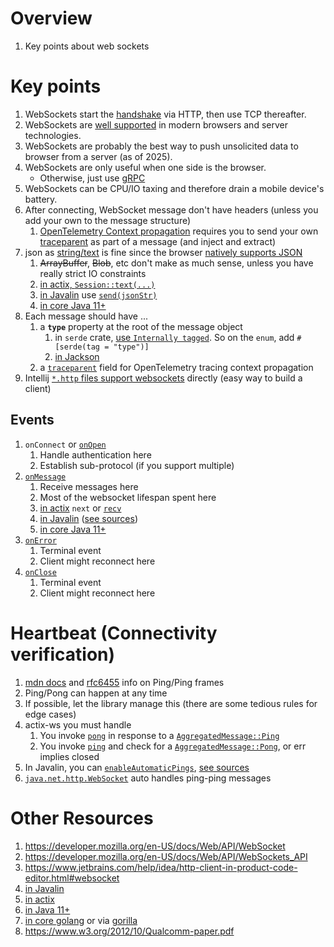 # Overview
1. Key points about web sockets


# Key points
1. WebSockets start the [handshake](https://developer.mozilla.org/en-US/docs/Web/API/WebSockets_API/Writing_WebSocket_servers#the_websocket_handshake) via HTTP, then use TCP thereafter.
1. WebSockets are [well supported](https://caniuse.com/websockets) in modern browsers and server technologies.
1. WebSockets are probably the best way to push unsolicited data to browser from a server (as of 2025).
1. WebSockets are only useful when one side is the browser.
    - Otherwise, just use [gRPC](https://grpc.io/)
1. WebSockets can be CPU/IO taxing and therefore drain a mobile device's battery.
1. After connecting, WebSocket message don't have headers (unless you add your own to the message structure)
    1. [OpenTelemetry Context propagation](https://opentelemetry.io/docs/concepts/context-propagation/) requires you to send your own [traceparent](https://www.w3.org/TR/trace-context/#traceparent-header) as part of a message (and inject and extract)
1. json as [string/text](https://developer.mozilla.org/en-US/docs/Web/API/WebSocket/send#string) is fine since the browser [natively supports JSON](https://developer.mozilla.org/en-US/docs/Web/JavaScript/Reference/Global_Objects/JSON/parse)
    1. ~~ArrayBuffer~~, ~~Blob~~, etc don't make as much sense, unless you have really strict IO constraints
    1. [in actix, `Session::text(...)`](https://docs.rs/actix-ws/latest/actix_ws/struct.Session.html#method.text)
    1. [in Javalin](https://javalin.io/documentation#wscontext) use [`send(jsonStr)`](https://github.com/javalin/javalin/blob/master/javalin/src/main/java/io/javalin/websocket/WsContext.kt#L48)
    1. [in core Java 11+](https://docs.oracle.com/en%2Fjava%2Fjavase%2F21%2Fdocs%2Fapi%2F%2F/java.net.http/java/net/http/WebSocket.html#sendText(java.lang.CharSequence,boolean))
1. Each message should have ...
    1. a **`type`** property at the root of the message object
        1. in `serde` crate, [use `Internally tagged`](https://serde.rs/enum-representations.html).  So on the `enum`, add `#[serde(tag = "type")]`
        1. [in Jackson](https://www.javadoc.io/doc/com.fasterxml.jackson.core/jackson-annotations/2.17.2/com/fasterxml/jackson/annotation/JsonTypeInfo.html)
    1. a [`traceparent`](https://www.w3.org/TR/trace-context/#traceparent-header) field for OpenTelemetry tracing context propagation
1. Intellij [`*.http` files support websockets](https://www.jetbrains.com/help/idea/http-client-in-product-code-editor.html#websocket) directly (easy way to build a client)


## Events
1. `onConnect` or [`onOpen`](https://developer.mozilla.org/en-US/docs/Web/API/WebSocket/message_event)
    1. Handle authentication here
    1. Establish sub-protocol (if you support multiple)
2. [`onMessage`](https://developer.mozilla.org/en-US/docs/Web/API/WebSocket/message_event)
    1. Receive messages here
    1. Most of the websocket lifespan spent here
    1. [in actix](https://docs.rs/actix-ws/latest/actix_ws/struct.MessageStream.html) `next` or [`recv`](https://docs.rs/actix-ws/latest/actix_ws/struct.MessageStream.html#method.recv)
    1. [in Javalin](https://javalin.io/documentation#websockets) ([see sources](https://github.com/javalin/javalin/blob/master/javalin/src/main/java/io/javalin/websocket/WsConnection.kt#L36))
    1. [in core Java 11+](https://docs.oracle.com/en%2Fjava%2Fjavase%2F21%2Fdocs%2Fapi%2F%2F/java.net.http/java/net/http/WebSocket.Listener.html#onText(java.net.http.WebSocket,java.lang.CharSequence,boolean))
3. [`onError`](https://developer.mozilla.org/en-US/docs/Web/API/WebSocket/error_event)
    1. Terminal event
    1. Client might reconnect here
4. [`onClose`](https://developer.mozilla.org/en-US/docs/Web/API/WebSocket/close_event)
    1. Terminal event
    1. Client might reconnect here


# Heartbeat (Connectivity verification)
1. [mdn docs](https://developer.mozilla.org/en-US/docs/Web/API/WebSockets_API/Writing_WebSocket_servers#pings_and_pongs_the_heartbeat_of_websockets) and [rfc6455](https://datatracker.ietf.org/doc/html/rfc6455#section-5.5.2) info on Ping/Ping frames
1. Ping/Pong can happen at any time
1. If possible, let the library manage this (there are some tedious rules for edge cases)
1. actix-ws you must handle
    1. You invoke [`pong`](https://docs.rs/actix-ws/0.3.0/actix_ws/struct.Session.html#method.pong) in response to a [`AggregatedMessage::Ping`](https://docs.rs/actix-ws/0.3.0/actix_ws/enum.AggregatedMessage.html#variant.Ping)
    1. You invoke [`ping`](https://docs.rs/actix-ws/0.3.0/actix_ws/struct.Session.html#method.ping) and check for a [`AggregatedMessage::Pong`](https://docs.rs/actix-ws/0.3.0/actix_ws/enum.AggregatedMessage.html#variant.Pong), or err implies closed
1. In Javalin, you can [`enableAutomaticPings`](https://javalin.io/documentation#wscontext), [see sources](https://github.com/javalin/javalin/blob/master/javalin/src/main/java/io/javalin/websocket/WsAutomaticPing.kt)
1. [`java.net.http.WebSocket`](https://docs.oracle.com/en%2Fjava%2Fjavase%2F21%2Fdocs%2Fapi%2F%2F/java.net.http/java/net/http/WebSocket.html) auto handles ping-ping messages


# Other Resources
1. https://developer.mozilla.org/en-US/docs/Web/API/WebSocket
1. https://developer.mozilla.org/en-US/docs/Web/API/WebSockets_API
1. https://www.jetbrains.com/help/idea/http-client-in-product-code-editor.html#websocket
1. [in Javalin](https://javalin.io/documentation#websockets)
1. [in actix](https://actix.rs/docs/websockets/)
1. [in Java 11+](https://docs.oracle.com/en%2Fjava%2Fjavase%2F21%2Fdocs%2Fapi%2F%2F/java.net.http/java/net/http/WebSocket.html)
1. [in core golang](https://pkg.go.dev/golang.org/x/net/websocket) or via [gorilla](https://pkg.go.dev/github.com/gorilla/websocket)
1. https://www.w3.org/2012/10/Qualcomm-paper.pdf

